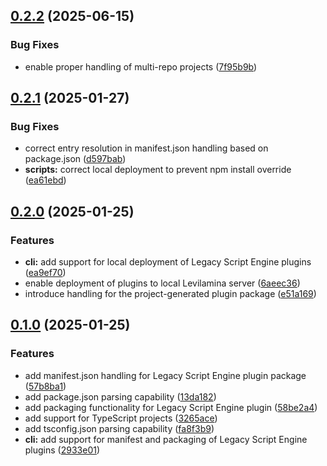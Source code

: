 ## [0.2.2](https://github.com/leoweyr/LSEScaffold/compare/v0.2.1...v0.2.2) (2025-06-15)


### Bug Fixes

* enable proper handling of multi-repo projects ([7f95b9b](https://github.com/leoweyr/LSEScaffold/commit/7f95b9ba5a5625e5bc5131746f050d525b6a0186))



## [0.2.1](https://github.com/leoweyr/LSEScaffold/compare/v0.2.0...v0.2.1) (2025-01-27)


### Bug Fixes

* correct entry resolution in manifest.json handling based on package.json ([d597bab](https://github.com/leoweyr/LSEScaffold/commit/d597babf6a6d50e68f9100873f9ef08460c7d678))
* **scripts:** correct local deployment to prevent npm install override ([ea61ebd](https://github.com/leoweyr/LSEScaffold/commit/ea61ebd52e655a95d34c9080ceb0e82f9cfdaaa1))



## [0.2.0](https://github.com/leoweyr/LSEScaffold/compare/v0.1.0...v0.2.0) (2025-01-25)


### Features

* **cli:** add support for local deployment of Legacy Script Engine plugins ([ea9ef70](https://github.com/leoweyr/LSEScaffold/commit/ea9ef70701d127b2b114f503102359dbffbea673))
* enable deployment of plugins to local Levilamina server ([6aeec36](https://github.com/leoweyr/LSEScaffold/commit/6aeec36daa2653f3563c00a06e53880b2293d024))
* introduce handling for the project-generated plugin package ([e51a169](https://github.com/leoweyr/LSEScaffold/commit/e51a1691c39bf3c8ee515fc2bdc072e89d8ff0de))



## [0.1.0](https://github.com/leoweyr/LSEScaffold/compare/13da1825083f91d0b7fed1ffc5f56ccc3159695f...v0.1.0) (2025-01-25)


### Features

* add manifest.json handling for Legacy Script Engine plugin package ([57b8ba1](https://github.com/leoweyr/LSEScaffold/commit/57b8ba1c108e89181572e72cf5bc47c4b8af7169))
* add package.json parsing capability ([13da182](https://github.com/leoweyr/LSEScaffold/commit/13da1825083f91d0b7fed1ffc5f56ccc3159695f))
* add packaging functionality for Legacy Script Engine plugin ([58be2a4](https://github.com/leoweyr/LSEScaffold/commit/58be2a4c75317a4991bd455c44ed5f2c0e616db9))
* add support for TypeScript projects ([3265ace](https://github.com/leoweyr/LSEScaffold/commit/3265ace38012aab5cf531ae33b2d8f8cd8e65ab4))
* add tsconfig.json parsing capability ([fa8f3b9](https://github.com/leoweyr/LSEScaffold/commit/fa8f3b90d73de8d234e87790f9922771f6636a65))
* **cli:** add support for manifest and packaging of Legacy Script Engine plugins ([2933e01](https://github.com/leoweyr/LSEScaffold/commit/2933e0100765d7785f87472e113c077112a46e9a))
